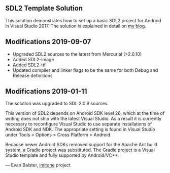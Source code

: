 SDL2 Template Solution
----------------------

This solution demonstrates how to set up a basic SDL2 project for Android in Visual Studio 2017. The solution is explained in detail on [my blog](http://trederia.blogspot.com/2017/03/building-sdl2-for-android-with-visual.html).


## Modifications 2019-09-07

- Upgraded SDL2 sources to the latest from Mercurial (>2.0.10)
- Added SDL2-image
- Added SDL2-ttf
- Updated compiler and linker flags to be the same for both Debug and Release definitions

## Modifications 2019-01-11

The solution was upgraded to SDL 2.0.9 sources.

This version of SDL2 depends on Android SDK level 26, which at the time of writing does not ship with the latest Visual Studio.  As a result it is currently necessary to reconfigure Visual Studio to use separate installations of Android SDK and NDK.  The appropriate setting is found in Visual Studio under Tools > Options > Cross Platform > Android.

Because newer Android SDKs removed support for the Apache Ant build system, a Gradle project was substituted.  The Gradle project is a Visual Studio template and fully supported by Android/VC++.

— Evan Balster, [imitone](https://imitone.com) project
